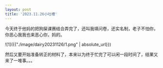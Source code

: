 ```yaml
---
layout: post
title: '2023.11.26小吐槽'
---
```


今天终于他妈的把狗屎课赛结合弄完了，还叫我填问卷，还实名制，老子不怕你，你恶心我我也来恶心你，妈的。

![1]({{"./image/dairy20231126/1.png" | absolute_url}})

然后又要开始准备转正的材料了，本来以为终于忙完了可以闲一段时间了，结果又来了一堆事。。。